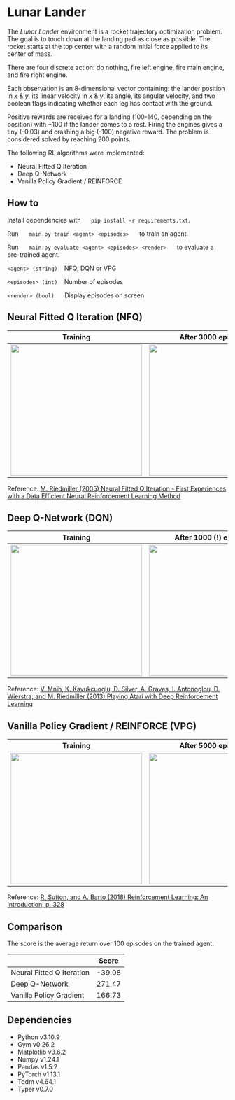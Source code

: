 # Lunar Lander

The *Lunar Lander* environment is a rocket trajectory optimization problem. The goal is to touch down at the landing pad as close as possible. The rocket starts at the top center with a random initial force applied to its center of mass.

There are four discrete action: do nothing, fire left engine, fire main engine, and fire right engine.

Each observation is an 8-dimensional vector containing: the lander position in *x* & *y*, its linear velocity in *x* & *y*, its angle, its angular velocity, and two boolean flags indicating whether each leg has contact with the ground.

Positive rewards are received for a landing (100-140, depending on the position) with +100 if the lander comes to a rest. Firing the engines gives a tiny (-0.03) and crashing a big (-100) negative reward. The problem is considered solved by reaching 200 points.

The following RL algorithms were implemented:
- Neural Fitted Q Iteration
- Deep Q-Network
- Vanilla Policy Gradient / REINFORCE

## How to

Install dependencies with &nbsp;&nbsp;&nbsp;&nbsp; `pip install -r requirements.txt`.

Run &nbsp;&nbsp;&nbsp;&nbsp; `main.py train <agent> <episodes>` &nbsp;&nbsp;&nbsp;&nbsp; to train an agent.

Run &nbsp;&nbsp;&nbsp;&nbsp; `main.py evaluate <agent> <episodes> <render>` &nbsp;&nbsp;&nbsp;&nbsp; to evaluate a pre-trained agent.

`<agent> (string)` &nbsp;&nbsp; NFQ, DQN or VPG

`<episodes> (int)` &nbsp;&nbsp; Number of episodes

`<render> (bool)` &nbsp;&nbsp;&nbsp;&nbsp; Display episodes on screen

## Neural Fitted Q Iteration (NFQ)

| Training                                                    | After 3000 episodes                                |
|:-----------------------------------------------------------:|:--------------------------------------------------:|
| <img src="../media/NFQ_training.png?raw=true" height="300"> | <img src="../media/NFQ.gif?raw=true" height="300"> |

Reference: [M. Riedmiller (2005) Neural Fitted Q Iteration - First Experiences with a Data Efficient Neural Reinforcement Learning Method](https://ml.informatik.uni-freiburg.de/former/_media/publications/rieecml05.pdf)

## Deep Q-Network (DQN)

| Training                                                    | After 1000 (!) episodes                            |
|:-----------------------------------------------------------:|:--------------------------------------------------:|
| <img src="../media/DQN_training.png?raw=true" height="300"> | <img src="../media/DQN.gif?raw=true" height="300"> |

Reference: [V. Mnih, K. Kavukcuoglu, D. Silver, A. Graves, I. Antonoglou, D. Wierstra, and M. Riedmiller (2013) Playing Atari with Deep Reinforcement Learning](https://arxiv.org/abs/1312.5602)

## Vanilla Policy Gradient / REINFORCE (VPG)

| Training                                                    | After 5000 episodes                                |
|:-----------------------------------------------------------:|:--------------------------------------------------:|
| <img src="../media/VPG_training.png?raw=true" height="300"> | <img src="../media/VPG.gif?raw=true" height="300"> |

Reference: [R. Sutton, and A. Barto (2018) Reinforcement Learning: An Introduction, p. 328](http://incompleteideas.net/book/the-book.html)

## Comparison

The score is the average return over 100 episodes on the trained agent.

|                           |  Score |
|---------------------------|:------:|
| Neural Fitted Q Iteration | -39.08 |
| Deep Q-Network            | 271.47 |
| Vanilla Policy Gradient   | 166.73 |

## Dependencies

- Python v3.10.9
- Gym v0.26.2
- Matplotlib v3.6.2
- Numpy v1.24.1
- Pandas v1.5.2
- PyTorch v1.13.1
- Tqdm v4.64.1
- Typer v0.7.0
